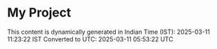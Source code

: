 # My Project

This content is dynamically generated in Indian Time (IST): 2025-03-11 11:23:22 IST
Converted to UTC: 2025-03-11 05:53:22 UTC
